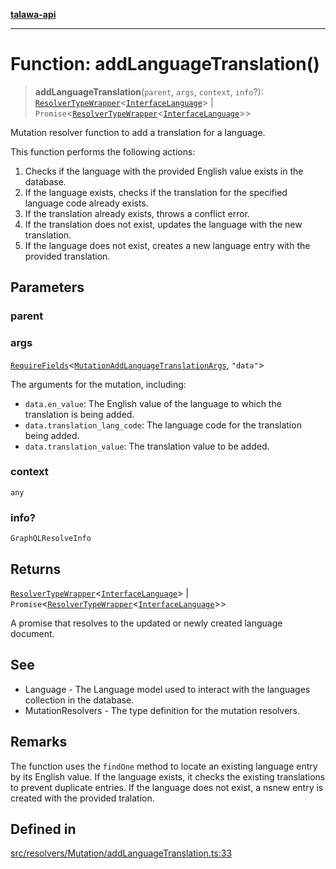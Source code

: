 [**talawa-api**](../../../../README.md)

***

# Function: addLanguageTranslation()

> **addLanguageTranslation**(`parent`, `args`, `context`, `info`?): [`ResolverTypeWrapper`](../../../../types/generatedGraphQLTypes/type-aliases/ResolverTypeWrapper.md)\<[`InterfaceLanguage`](../../../../models/Language/interfaces/InterfaceLanguage.md)\> \| `Promise`\<[`ResolverTypeWrapper`](../../../../types/generatedGraphQLTypes/type-aliases/ResolverTypeWrapper.md)\<[`InterfaceLanguage`](../../../../models/Language/interfaces/InterfaceLanguage.md)\>\>

Mutation resolver function to add a translation for a language.

This function performs the following actions:
1. Checks if the language with the provided English value exists in the database.
2. If the language exists, checks if the translation for the specified language code already exists.
3. If the translation already exists, throws a conflict error.
4. If the translation does not exist, updates the language with the new translation.
5. If the language does not exist, creates a new language entry with the provided translation.

## Parameters

### parent

### args

[`RequireFields`](../../../../types/generatedGraphQLTypes/type-aliases/RequireFields.md)\<[`MutationAddLanguageTranslationArgs`](../../../../types/generatedGraphQLTypes/type-aliases/MutationAddLanguageTranslationArgs.md), `"data"`\>

The arguments for the mutation, including:
  - `data.en_value`: The English value of the language to which the translation is being added.
  - `data.translation_lang_code`: The language code for the translation being added.
  - `data.translation_value`: The translation value to be added.

### context

`any`

### info?

`GraphQLResolveInfo`

## Returns

[`ResolverTypeWrapper`](../../../../types/generatedGraphQLTypes/type-aliases/ResolverTypeWrapper.md)\<[`InterfaceLanguage`](../../../../models/Language/interfaces/InterfaceLanguage.md)\> \| `Promise`\<[`ResolverTypeWrapper`](../../../../types/generatedGraphQLTypes/type-aliases/ResolverTypeWrapper.md)\<[`InterfaceLanguage`](../../../../models/Language/interfaces/InterfaceLanguage.md)\>\>

A promise that resolves to the updated or newly created language document.

## See

 - Language - The Language model used to interact with the languages collection in the database.
 - MutationResolvers - The type definition for the mutation resolvers.

## Remarks

The function uses the `findOne` method to locate an existing language entry by its English value.
If the language exists, it checks the existing translations to prevent duplicate entries.
If the language does not exist, a nsnew entry is created with the provided tralation.

## Defined in

[src/resolvers/Mutation/addLanguageTranslation.ts:33](https://github.com/Suyash878/talawa-api/blob/f376d03c37e9acd046e7cc983947432c95f74442/src/resolvers/Mutation/addLanguageTranslation.ts#L33)
